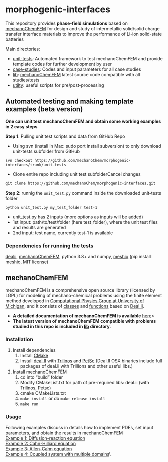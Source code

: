 # morphogenic-interfaces
This repository provides **phase-field simulations** based on [mechanoChemFEM](https://github.com/mechanoChem/mechanoChemFEM)
for design and study of intermetallic solid/solid charge transfer interface materials to improve the performance of Li-ion solid-state batteries

Main directories: 
- [unit-tests](unit-tests/): Automated framework to test mechanoChemFEM and provide template codes for further development by user
- [case-studies](case-studies/): Codes and input parameters for all case studies 
- [lib](lib/): [mechanoChemFEM](https://github.com/mechanoChem/mechanoChemFEM) latest source code compatible with all studies/tests
- [utilty](utilty/): useful scripts for pre/post-processing 

## Automated testing and making template examples (beta version)
**One can unit test mechanoChemFEM and obtain some working examples in 2 easy steps**

**Step 1**: Pulling unit test scripts and data from GitHub Repo
 - Using svn (install in Mac: sudo port install subversion) to only download unit-tests subfolder from GitHub
```
svn checkout https://github.com/mechanoChem/morphogenic-interfaces/trunk/unit-tests
```
 - Clone entire repo including unit test subfolderCancel changes
```
git clone https://github.com/mechanoChem/morphogenic-interfaces.git
```

**Step 2**: runnig the `unit_test.py` command inside the downloaded unit-tests folder
```
python unit_test.py my_test_folder test-1
```
- unit_test.py has 2 inputs (more options as inputs will be added)
- 1st  input: path/to/test/folder (here test_folder), where the unit test files and results are generated 
- 2nd input: test name, currently test-1 is available

### Dependencies for running the tests
[dealii](https://www.dealii.org/), [mechanoChemFEM](../lib), python 3.8+ and numpy, [meshio](https://github.com/nschloe/meshio) (pip install meshio, MIT license) 

## mechanoChemFEM
mechanoChemFEM is a comprehensive open source library (licensed by LGPL) for modeling of mechano-chemical problems using the finite element method developed in [Computational Physics Group at University of Michigan](http://umich.edu/~compphys/index.html), and It consists of [classes](https://htmlpreview.github.io/?https://raw.githubusercontent.com/mechanoChem/mechanoChemFEM/master/doxygen/html/annotated.html) and [functions](https://htmlpreview.github.io/?https://raw.githubusercontent.com/mechanoChem/mechanoChemFEM/master/doxygen/html/modules.html) based on [Deal.ii](https://www.dealii.org/). 

- **A detailed documentation of mechanoChemFEM is available** [here](https://htmlpreview.github.io/?https://raw.githubusercontent.com/mechanoChem/mechanoChemFEM/master/doxygen/html/index.html)>
 - **The latest version of mechanoChemFEM compatible with problems studied in this repo is included in [lib](lib/) directory**. 

###  Installation
1. Install dependencies
	  1) Install [CMake](http://www.cmake.org/download/)
	  2) Install [deal.II](www.dealii.org/download.html) with [Trilinos](https://trilinos.org/) and [PetSc](https://www.mcs.anl.gov/petsc/download/index.html) (Deal.II OSX binaries include full packages of deal.ii with Trillions and other useful libs.)
2. Install mechanoChemFEM
	  1) cd into “build” folder
	  2) Modify CMakeList.txt for path of pre-required libs: deal.ii (with Trilinos, Petsc)
	  3) cmake CMakeLists.txt
	  4) `make install` or do `make release install`
	  5) `make run`

### Usage
Following examples discuss in details how to implement PDEs, set input parameters, and obtain the results in mechanoChemFEM\
[Example 1: Diffusion-reaction equation](https://htmlpreview.github.io/?https://raw.githubusercontent.com/mechanoChem/mechanoChemFEM/master/doxygen/html/diffusion_reaction.html)\
[Example 2: Cahn-Hilliard equation](https://htmlpreview.github.io/?https://raw.githubusercontent.com/mechanoChem/mechanoChemFEM/master/doxygen/html/_cahn_hilliard.html)\
[Example 3: Allen-Cahn equation](https://htmlpreview.github.io/?https://raw.githubusercontent.com/mechanoChem/mechanoChemFEM/master/doxygen/html/_allen__cahn.html)\
[Example 4: Coupled system with multiple domains](https://htmlpreview.github.io/?https://raw.githubusercontent.com/mechanoChem/mechanoChemFEM/master/doxygen/html/growth.html)\
